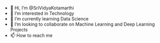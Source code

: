 - 👋 Hi, I’m @SriVidyaKotamarthi
- 👀 I’m interested in Technology
- 🌱 I’m currently learning Data Science
- 💞️ I’m looking to collaborate on Machine Learning and Deep Learning Projects
- 📫 How to reach me 

<!---
SriVidyaKotamarthi/SriVidyaKotamarthi is a ✨ special ✨ repository because its `README.md` (this file) appears on your GitHub profile.
You can click the Preview link to take a look at your changes.
--->
